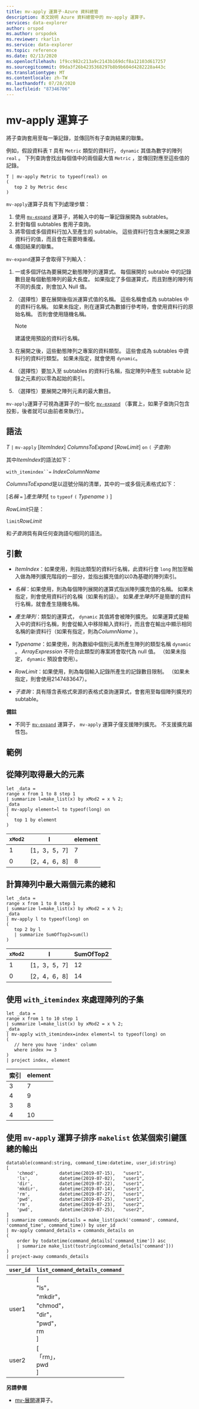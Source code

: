 ```yaml
---
title: mv-apply 運算子-Azure 資料總管
description: 本文說明 Azure 資料總管中的 mv-apply 運算子。
services: data-explorer
author: orspod
ms.author: orspodek
ms.reviewer: rkarlin
ms.service: data-explorer
ms.topic: reference
ms.date: 02/13/2020
ms.openlocfilehash: 1f9cc982c213a9c2143b169dcf8a12103d617257
ms.sourcegitcommit: 09da3f26b4235368297b8b9b604d4282228a443c
ms.translationtype: MT
ms.contentlocale: zh-TW
ms.lasthandoff: 07/28/2020
ms.locfileid: "87346706"
---
```

# <a name="mv-apply-operator"></a>mv-apply 運算子

將子查詢套用至每一筆記錄，並傳回所有子查詢結果的聯集。

例如，假設資料表 `T` 具有 `Metric` 類型的資料行， `dynamic` 其值為數字的陣列 `real` 。 下列查詢會找出每個值中的兩個最大值 `Metric` ，並傳回對應至這些值的記錄。

```kusto
T | mv-apply Metric to typeof(real) on 
(
   top 2 by Metric desc
)
```

`mv-apply`運算子具有下列處理步驟：

1. 使用 [`mv-expand`](./mvexpandoperator.md) 運算子，將輸入中的每一筆記錄展開為 subtables。
1. 針對每個 subtables 套用子查詢。
1. 將零個或多個資料行加入至產生的 subtable。 這些資料行包含未展開之來源資料行的值，而且會在需要時重複。
1. 傳回結果的聯集。

`mv-expand`運算子會取得下列輸入：

1. 一或多個評估為要展開之動態陣列的運算式。
   每個展開的 subtable 中的記錄數目是每個動態陣列的最大長度。 如果指定了多個運算式，而且對應的陣列有不同的長度，則會加入 Null 值。

1. （選擇性）要在展開後指派運算式值的名稱。
   這些名稱會成為 subtables 中的資料行名稱。
   如果未指定，則在運算式為數據行參考時，會使用資料行的原始名稱。 否則會使用隨機名稱。 

   > [!NOTE]
   > 建議使用預設的資料行名稱。

1. 在展開之後，這些動態陣列之專案的資料類型。
   這些會成為 subtables 中資料行的資料行類型。
   如果未指定，就會使用 `dynamic`。

1. （選擇性）要加入至 subtables 的資料行名稱，指定陣列中產生 subtable 記錄之元素的以零為起始的索引。

1. （選擇性）要展開之陣列元素的最大數目。

`mv-apply`運算子可視為運算子的一般化 [`mv-expand`](./mvexpandoperator.md) （事實上，如果子查詢只包含投影，後者就可以由前者來執行）。

## <a name="syntax"></a>語法

*T* `|` `mv-apply` [*ItemIndex*] *ColumnsToExpand* [*RowLimit*] `on` `(` *子查詢*`)`

其中*ItemIndex*的語法如下：

`with_itemindex``=` *IndexColumnName*

*ColumnsToExpand*是以逗號分隔的清單，其中的一或多個元素格式如下：

[*名稱* `=` ]*產生陣列*[ `to` `typeof` `(` *Typename* `)` ]

*RowLimit*只是：

`limit`*RowLimit*

和*子查詢*具有與任何查詢語句相同的語法。

## <a name="arguments"></a>引數

* *ItemIndex*：如果使用，則指出類型的資料行名稱，此資料行會 `long` 附加至輸入做為陣列擴充階段的一部分，並指出擴充值的以0為基礎的陣列索引。

* *名稱*：如果使用，則為每個陣列展開的運算式指派陣列擴充值的名稱。
  如果未指定，則會使用資料行的名稱（如果有的話）。
  如果*產生陣列*不是簡單的資料行名稱，就會產生隨機名稱。

* *產生陣列*：類型的運算式， `dynamic` 其值將會被陣列擴充。
  如果運算式是輸入中的資料行名稱，則會從輸入中移除輸入資料行，而且會在輸出中顯示相同名稱的新資料行（如果有指定，則為*ColumnName* ）。

* *Typename*：如果使用，則為數組中個別元素所產生陣列的類型名稱 `dynamic` 。 *ArrayExpression* 不符合此類型的專案將會取代為 null 值。
  （如果未指定， `dynamic` 預設會使用）。

* *RowLimit*：如果使用，則為每個輸入記錄所產生的記錄數目限制。
  （如果未指定，則會使用2147483647）。

* *子查詢*：具有隱含表格式來源的表格式查詢運算式，會套用至每個陣列擴充的 subtable。

**備註**

* 不同于 [`mv-expand`](./mvexpandoperator.md) 運算子， `mv-apply` 運算子僅支援陣列擴充。 不支援擴充屬性包。

## <a name="examples"></a>範例

## <a name="getting-the-largest-element-from-the-array"></a>從陣列取得最大的元素

<!-- csl: https://help.kusto.windows.net/Samples -->
```kusto
let _data =
range x from 1 to 8 step 1
| summarize l=make_list(x) by xMod2 = x % 2;
_data
| mv-apply element=l to typeof(long) on 
(
   top 1 by element
)
```

|`xMod2`|l           |element|
|-----|------------|-------|
|1    |[1，3，5，7]|7      |
|0    |[2，4，6，8]|8      |

## <a name="calculating-the-sum-of-the-largest-two-elements-in-an-array"></a>計算陣列中最大兩個元素的總和

<!-- csl: https://help.kusto.windows.net/Samples -->
```kusto
let _data =
range x from 1 to 8 step 1
| summarize l=make_list(x) by xMod2 = x % 2;
_data
| mv-apply l to typeof(long) on
(
   top 2 by l
   | summarize SumOfTop2=sum(l)
)
```

|`xMod2`|l        |SumOfTop2|
|-----|---------|---------|
|1    |[1，3，5，7]|12       |
|0    |[2，4，6，8]|14       |


## <a name="using-with_itemindex-for-working-with-a-subset-of-the-array"></a>使用 `with_itemindex` 來處理陣列的子集

<!-- csl: https://help.kusto.windows.net/Samples -->
```kusto
let _data =
range x from 1 to 10 step 1
| summarize l=make_list(x) by xMod2 = x % 2;
_data
| mv-apply with_itemindex=index element=l to typeof(long) on 
(
   // here you have 'index' column
   where index >= 3
)
| project index, element
```

|索引|element|
|---|---|
|3|7|
|4|9|
|3|8|
|4|10|

## <a name="using-the-mv-apply-operator-to-sort-the-output-of-makelist-aggregate-by-some-key"></a>使用 `mv-apply` 運算子排序 `makelist` 依某個索引鍵匯總的輸出

<!-- csl: https://help.kusto.windows.net/Samples -->
```kusto
datatable(command:string, command_time:datetime, user_id:string)
[
    'chmod',        datetime(2019-07-15),   "user1",
    'ls',           datetime(2019-07-02),   "user1",
    'dir',          datetime(2019-07-22),   "user1",
    'mkdir',        datetime(2019-07-14),   "user1",
    'rm',           datetime(2019-07-27),   "user1",
    'pwd',          datetime(2019-07-25),   "user1",
    'rm',           datetime(2019-07-23),   "user2",
    'pwd',          datetime(2019-07-25),   "user2",
]
| summarize commands_details = make_list(pack('command', command, 'command_time', command_time)) by user_id
| mv-apply command_details = commands_details on
(
    order by todatetime(command_details['command_time']) asc
    | summarize make_list(tostring(command_details['command']))
)
| project-away commands_details
```

|`user_id`|`list_command_details_command`|
|---|---|
|user1|[<br>  "ls"，<br>  "mkdir"，<br>  "chmod"，<br>  "dir"，<br>  "pwd"，<br>  rm<br>]|
|user2|[<br>  「rm」，<br>  pwd<br>]|


**另請參閱**

* [mv-展開](./mvexpandoperator.md)運算子。
